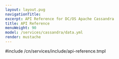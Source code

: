 ```yaml
---
layout: layout.pug
navigationTitle:
excerpt: API Reference for DC/OS Apache Cassandra
title: API Reference
menuWeight: 90
model: /services/cassandra/data.yml
render: mustache
---
```


#include /cn/services/include/api-reference.tmpl
